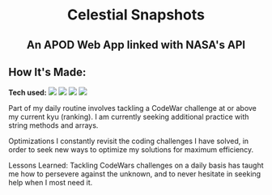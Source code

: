 <h1 align="center">Celestial Snapshots</h1>
<h2 align="center">An APOD Web App linked with NASA's API</h2>

## How It's Made:

**Tech used:**
    <img src="https://img.shields.io/static/v1?label=|&message=HTML5&color=285f65&style=plastic&logo=html5"/>
    <img src="https://img.shields.io/static/v1?label=|&message=CSS3&color=285f65&style=plastic&logo=css3"/>
    <img src="https://img.shields.io/static/v1?label=|&message=JAVASCRIPT&color=3c7f5d&style=plastic&logo=javascript"/>
    <img src="https://img.shields.io/static/v1?label=|&message=BOOTSTRAP&color=316c5e&style=plastic&logo=bootstrap"/>
    
Part of my daily routine involves tackling a CodeWar challenge at or above my current kyu (ranking). I am currently seeking additional practice with string methods and arrays.

Optimizations
I constantly revisit the coding challenges I have solved, in order to seek new ways to optimize my solutions for maximum efficiency.

Lessons Learned:
Tackling CodeWars challenges on a daily basis has taught me how to persevere against the unknown, and to never hesitate in seeking help when I most need it.
